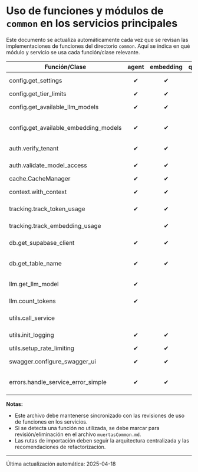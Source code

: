 # Uso de funciones y módulos de `common` en los servicios principales

Este documento se actualiza automáticamente cada vez que se revisan las implementaciones de funciones del directorio `common`. Aquí se indica en qué módulo y servicio se usa cada función/clase relevante.

| Función/Clase                        | agent | embedding | query | ingestion | Notas breves                                 |
|--------------------------------------|:-----:|:---------:|:-----:|:---------:|----------------------------------------------|
| config.get_settings                  |   ✔   |     ✔     |   ✔   |     ✔     | Configuración centralizada                   |
| config.get_tier_limits               |   ✔   |     ✔     |   ✔   |     ✔     | Límites por tier                             |
| config.get_available_llm_models      |   ✔   |     ✔     |   ✔   |           | Modelos LLM por tier                         |
| config.get_available_embedding_models|   ✔   |     ✔     |   ✔   |           | Modelos de embedding por tier                |
| auth.verify_tenant                   |   ✔   |     ✔     |   ✔   |     ✔     | Validación de tenant                         |
| auth.validate_model_access           |   ✔   |     ✔     |   ✔   |           | Validación de uso de modelos                 |
| cache.CacheManager                   |   ✔   |     ✔     |   ✔   |     ✔     | Caché unificada                              |
| context.with_context                 |   ✔   |     ✔     |   ✔   |     ✔     | Decorador de contexto                        |
| tracking.track_token_usage           |   ✔   |     ✔     |   ✔   |     ✔     | Tracking de tokens                           |
| tracking.track_embedding_usage       |       |     ✔     |       |     ✔     | Tracking de embeddings                       |
| db.get_supabase_client               |   ✔   |     ✔     |   ✔   |     ✔     | Cliente Supabase                             |
| db.get_table_name                    |   ✔   |     ✔     |   ✔   |     ✔     | Nombres de tablas multi-tenant               |
| llm.get_llm_model                    |   ✔   |           |   ✔   |           | Modelos LLM (OpenAI/Ollama)                  |
| llm.count_tokens                     |   ✔   |           |   ✔   |           | Contador de tokens                           |
| utils.call_service                   |       |           |   ✔   |     ✔     | Llamadas HTTP a microservicios               |
| utils.init_logging                   |   ✔   |     ✔     |   ✔   |     ✔     | Logging centralizado                         |
| utils.setup_rate_limiting            |   ✔   |     ✔     |   ✔   |     ✔     | Rate limiting                                |
| swagger.configure_swagger_ui         |   ✔   |     ✔     |   ✔   |     ✔     | Documentación interactiva                    |
| errors.handle_service_error_simple   |   ✔   |     ✔     |   ✔   |     ✔     | Decorador de manejo de errores               |

**Notas:**
- Este archivo debe mantenerse sincronizado con las revisiones de uso de funciones en los servicios.
- Si se detecta una función no utilizada, se debe marcar para revisión/eliminación en el archivo `muertasCommon.md`.
- Las rutas de importación deben seguir la arquitectura centralizada y las recomendaciones de refactorización.

---

Última actualización automática: 2025-04-18
